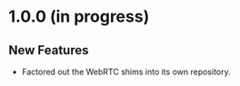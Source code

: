 1.0.0 (in progress)
===================

New Features
------------

- Factored out the WebRTC shims into its own repository.
